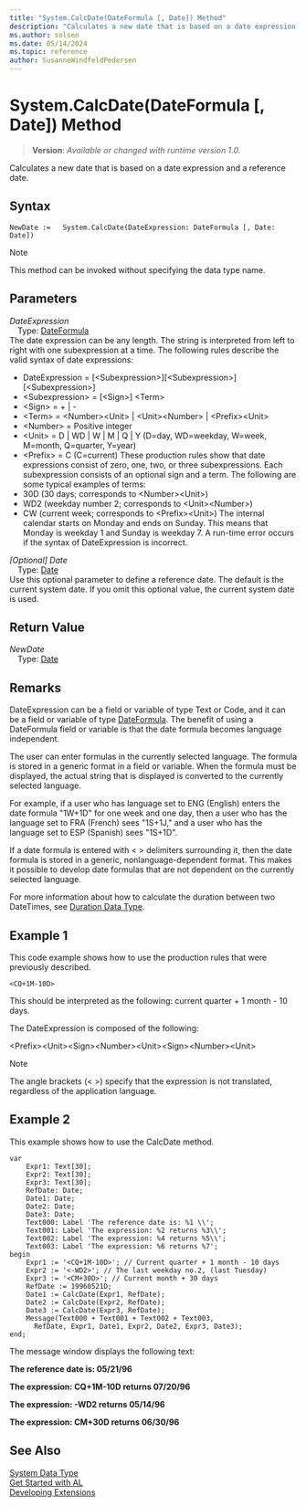 ```yaml
---
title: "System.CalcDate(DateFormula [, Date]) Method"
description: "Calculates a new date that is based on a date expression and a reference date."
ms.author: solsen
ms.date: 05/14/2024
ms.topic: reference
author: SusanneWindfeldPedersen
---
```

[//]: # (START>DO_NOT_EDIT)
[//]: # (IMPORTANT:Do not edit any of the content between here and the END>DO_NOT_EDIT.)
[//]: # (Any modifications should be made in the .xml files in the ModernDev repo.)
# System.CalcDate(DateFormula [, Date]) Method
> **Version**: _Available or changed with runtime version 1.0._

Calculates a new date that is based on a date expression and a reference date.


## Syntax
```AL
NewDate :=   System.CalcDate(DateExpression: DateFormula [, Date: Date])
```
> [!NOTE]
> This method can be invoked without specifying the data type name.
## Parameters
*DateExpression*  
&emsp;Type: [DateFormula](../dateformula/dateformula-data-type.md)  
The date expression can be any length. The string is interpreted from left to right with one subexpression at a time. The following rules describe the valid syntax of date expressions:
-   DateExpression = [\<Subexpression\>][\<Subexpression\>][\<Subexpression\>]
-   \<Subexpression\> = [\<Sign\>] \<Term\>
-   \<Sign\> = + | -
-   \<Term\> = \<Number\>\<Unit\> | \<Unit\>\<Number\> | \<Prefix\>\<Unit\>
-   \<Number\> = Positive integer
-   \<Unit\> = D | WD | W | M | Q | Y (D=day, WD=weekday, W=week, M=month, Q=quarter, Y=year)
-   \<Prefix\> = C (C=current)
These production rules show that date expressions consist of zero, one, two, or three subexpressions. Each subexpression consists of an optional sign and a term. The following are some typical examples of terms:
-   30D (30 days; corresponds to \<Number\>\<Unit\>)
-   WD2 (weekday number 2; corresponds to \<Unit\>\<Number\>)
-   CW (current week; corresponds to \<Prefix\>\<Unit\>)
The internal calendar starts on Monday and ends on Sunday. This means that Monday is weekday 1 and Sunday is weekday 7. A run-time error occurs if the syntax of DateExpression is incorrect.  

*[Optional] Date*  
&emsp;Type: [Date](../date/date-data-type.md)  
Use this optional parameter to define a reference date. The default is the current system date. If you omit this optional value, the current system date is used.  


## Return Value
*NewDate*  
&emsp;Type: [Date](../date/date-data-type.md)  



[//]: # (IMPORTANT: END>DO_NOT_EDIT)


## Remarks

DateExpression can be a field or variable of type Text or Code, and it can be a field or variable of type [DateFormula](../../methods-auto/dateformula/dateformula-data-type.md). The benefit of using a DateFormula field or variable is that the date formula becomes language independent.  

The user can enter formulas in the currently selected language. The formula is stored in a generic format in a field or variable. When the formula must be displayed, the actual string that is displayed is converted to the currently selected language.  

For example, if a user who has language set to ENG \(English\) enters the date formula "1W+1D" for one week and one day, then a user who has the language set to FRA \(French\) sees "1S+1J," and a user who has the language set to ESP \(Spanish\) sees "1S+1D".  

If a date formula is entered with \< > delimiters surrounding it, then the date formula is stored in a generic, nonlanguage-dependent format. This makes it possible to develop date formulas that are not dependent on the currently selected language.  

For more information about how to calculate the duration between two DateTimes, see [Duration Data Type](../duration/duration-data-type.md).  

## Example 1

This code example shows how to use the production rules that were previously described.  

```al
<CQ+1M-10D>  
```  

This should be interpreted as the following: current quarter + 1 month - 10 days.  

The DateExpression is composed of the following:  

\<Prefix>\<Unit>\<Sign>\<Number>\<Unit>\<Sign>\<Number>\<Unit>  

> [!NOTE]  
> The angle brackets \(\< >\) specify that the expression is not translated, regardless of the application language. <!-- For more information about multilanguage capabilities with date formulas, see [Developing Multilanguage-Enabled Applications](Developing-Multilanguage-Enabled-Applications.md).  -->

## Example 2

This example shows how to use the CalcDate method.  

```al
var
    Expr1: Text[30];
    Expr2: Text[30];
    Expr3: Text[30];
    RefDate: Date;
    Date1: Date;
    Date2: Date;
    Date3: Date;
    Text000: Label 'The reference date is: %1 \\';  
    Text001: Label 'The expression: %2 returns %3\\';  
    Text002: Label 'The expression: %4 returns %5\\';  
    Text003: Label 'The expression: %6 returns %7';
begin
    Expr1 := '<CQ+1M-10D>'; // Current quarter + 1 month - 10 days  
    Expr2 := '<-WD2>'; // The last weekday no.2, (last Tuesday)  
    Expr3 := '<CM+30D>'; // Current month + 30 days  
    RefDate := 19960521D;  
    Date1 := CalcDate(Expr1, RefDate);  
    Date2 := CalcDate(Expr2, RefDate);  
    Date3 := CalcDate(Expr3, RefDate);  
    Message(Text000 + Text001 + Text002 + Text003,  
      RefDate, Expr1, Date1, Expr2, Date2, Expr3, Date3);  
end;
```  

The message window displays the following text:  

**The reference date is: 05/21/96**  

**The expression: CQ+1M-10D returns 07/20/96**  

**The expression: -WD2 returns 05/14/96**  

**The expression: CM+30D returns 06/30/96**  

 
## See Also

[System Data Type](system-data-type.md)  
[Get Started with AL](../../devenv-get-started.md)  
[Developing Extensions](../../devenv-dev-overview.md)